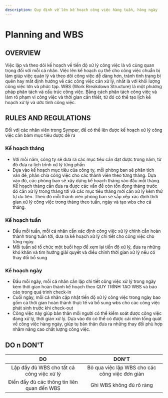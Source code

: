 ```yaml
---
description: Quy định về lên kế hoạch công việc hàng tuần, hàng ngày
---
```


# Planning and WBS

## OVERVIEW

Việc lập và theo dõi kế hoạch về tiến độ xử lý công việc là vô cùng quan trọng đối với mỗi cá nhân. Việc lên kế hoạch cụ thể cho công việc chuẩn bị làm giúp việc quản lý và theo dõi công việc dễ dàng hơn, tránh tình trạng bị quên hay mất định hướng về các công việc cần xử lý, nhất là với khối lượng công việc lớn và phức tạp. WBS (Work Breakdown Structure) là một phương pháp phân tách và cấu trúc công việc. Bằng cách phân tách công việc và làm rõ phạm vi công việc và thời gian cần thiết, từ đó có thể tạo lịch kế hoạch xử lý và ước tính công việc.&#x20;

## RULES AND REGULATIONS

Đối với các nhân viên trong Symper, để có thể lên được kế hoạch xử lý công việc cần bám mục tiêu được đề ra&#x20;

### Kế hoạch tháng

* Với mỗi năm, công ty sẽ đưa ra các mục tiêu cần đạt được trong năm, từ đó đưa ra lịch trình xử lý từng phần
* Dựa vào kế hoạch mục tiêu của công ty, mỗi phòng ban sẽ phân tích vấn đề, phân chia công việc cho các thành viên theo từng tháng. Dựa vào đó, các phòng ban sẽ xây dựng kế hoạch tháng vào đầu mỗi tháng. Kế hoạch tháng cần đưa ra được các vấn đề còn tồn đọng tháng trước đó cần xử lý trong tháng tới và các mục tiêu tháng mới cấn xử lý kèm thứ tự ưu tiên. Theo đó mỗi thành viên phòng ban sẽ sắp xếp xác định thời gian xử lý công việc trong tháng theo tuần, ngày và tạo wbs cho cả tháng.&#x20;

### Kế hoạch tuần

* Đầu mỗi tuần, mỗi cá nhân cần xác định công việc xử lý chính cần hoàn thành trong tuần tới, đưa ra kế hoạch xử lý chi tiết cho công việc cho từng ngày.
* Mỗi tuần sẽ tổ chức một buổi họp để xem lại tiến độ xử lý, đưa ra những khó khăn và tìm hướng giải quyết và điều chỉnh thời gian xử lý nếu có thay đổi bổ sung&#x20;

### Kế hoạch ngày

* Đầu mỗi ngày, mỗi cá nhân cần lập chi tiết công việc xử lý trong ngày kèm thời gian hoàn thành kế hoạch theo QUY TRÌNH TẠO WBS và báo cáo trong quá trình check-in&#x20;
* Cuối ngày, mỗi cá nhân cập nhật tiến độ xử lý công việc trong ngày bao gồm cả thời gian hoàn thành thực tế và bổ sung wbs cho các công việc phát sinh trước khi check-out
* Công việc này giúp bản thân mỗi người có thể kiểm soát được công việc đang xử lý, thời gian xử lý. Dựa vào đó có thể có được cái nhìn tổng quát về công việc hàng ngày, giúp tụ bản thân đưa ra những thay đổi phù hợp nhằm nâng cao chất lượng công việc.&#x20;

## DO n DON'T

|                      DO                     |                      DON'T                     |
| :-----------------------------------------: | :--------------------------------------------: |
|  Lập đầy đủ WBS cho tất cả công việc xử lý  | Bỏ qua việc lập WBS cho các công việc đơn giản |
| Điền đầy đủ các thông tin liên quan đến WBS |            Ghi WBS không đủ rõ ràng            |

